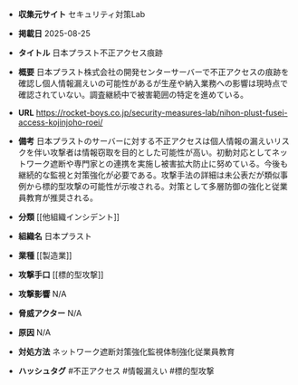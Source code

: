 - **収集元サイト**
セキュリティ対策Lab

- **掲載日**
2025-08-25

- **タイトル**
日本プラスト不正アクセス痕跡

- **概要**
日本プラスト株式会社の開発センターサーバーで不正アクセスの痕跡を確認し個人情報漏えいの可能性があるが生産や納入業務への影響は現時点で確認されていない。調査継続中で被害範囲の特定を進めている。

- **URL**
https://rocket-boys.co.jp/security-measures-lab/nihon-plust-fusei-access-kojinjoho-roei/

- **備考**
日本プラストのサーバーに対する不正アクセスは個人情報の漏えいリスクを伴い攻撃者は情報窃取を目的とした可能性が高い。初動対応としてネットワーク遮断や専門家との連携を実施し被害拡大防止に努めている。今後も継続的な監視と対策強化が必要である。攻撃手法の詳細は未公表だが類似事例から標的型攻撃の可能性が示唆される。対策として多層防御の強化と従業員教育が推奨される。

- **分類**
[[他組織インシデント]]

- **組織名**
日本プラスト

- **業種**
[[製造業]]

- **攻撃手口**
[[標的型攻撃]]

- **攻撃影響**
N/A

- **脅威アクター**
N/A

- **原因**
N/A

- **対処方法**
ネットワーク遮断対策強化監視体制強化従業員教育

- **ハッシュタグ**
#不正アクセス #情報漏えい #標的型攻撃

